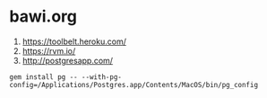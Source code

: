 bawi.org
========

1. https://toolbelt.heroku.com/
2. https://rvm.io/
3. http://postgresapp.com/

```
gem install pg -- --with-pg-config=/Applications/Postgres.app/Contents/MacOS/bin/pg_config
```
